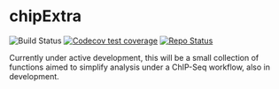 # chipExtra

<!-- badges: start -->
![Build Status](https://github.com/steveped/chipExtra/workflows/R-CMD-check-bioc/badge.svg)
[![Codecov test coverage](https://codecov.io/gh/steveped/chipExtra/branch/main/graph/badge.svg)](https://codecov.io/gh/steveped/chipExtra?branch=main)
[![Repo Status](https://img.shields.io/badge/repo%20status-Active-green.svg)](https://shields.io/)
<!-- badges: end -->

Currently under active development, this will be a small collection of functions
aimed to simplify analysis under a ChIP-Seq workflow, also in development.
